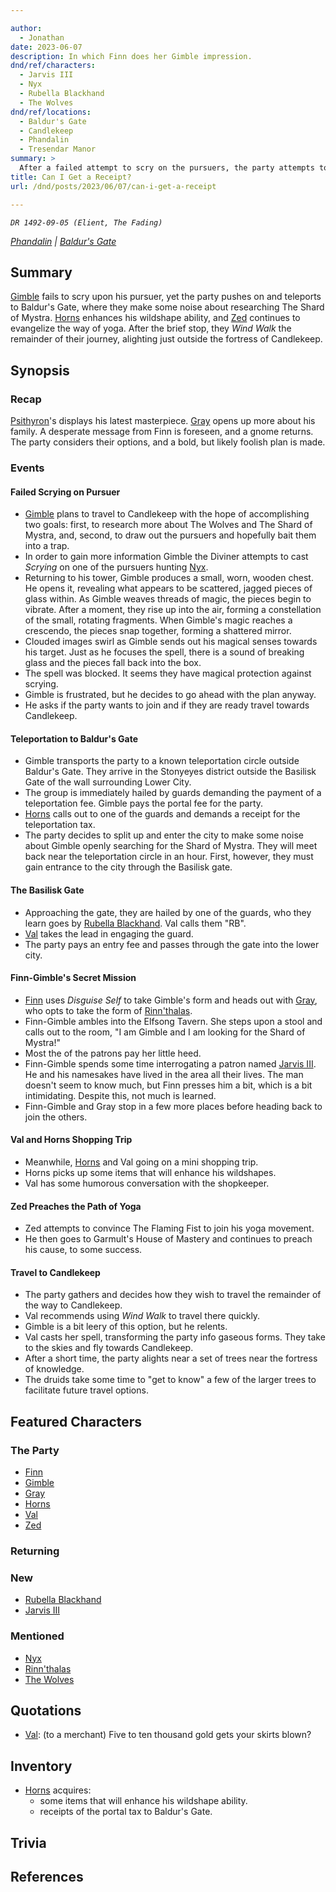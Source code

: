 ```yaml
---

author:
  - Jonathan
date: 2023-06-07
description: In which Finn does her Gimble impression.
dnd/ref/characters:
  - Jarvis III
  - Nyx
  - Rubella Blackhand
  - The Wolves
dnd/ref/locations:
  - Baldur's Gate
  - Candlekeep
  - Phandalin
  - Tresendar Manor
summary: >
  After a failed attempt to scry on the pursuers, the party attempts to sow rumours in Baldur's Gate before travelling on to the fortress of Candlekeep.
title: Can I Get a Receipt?
url: /dnd/posts/2023/06/07/can-i-get-a-receipt

---
```


_`DR 1492-09-05 (Elient, The Fading)`_

_[Phandalin](/dnd/locations/phandalin) | [Baldur's Gate](/dnd/locations/baldurs-gate)_

## Summary

[Gimble](/dnd/characters/gimble-the-diviner) fails to scry upon his pursuer, yet the party pushes on and teleports to Baldur's Gate, where they make some noise about researching The Shard of Mystra. [Horns](/dnd/characters/horns) enhances his wildshape ability, and [Zed](/dnd/characters/zed) continues to evangelize the way of yoga. After the brief stop, they *Wind Walk* the remainder of their journey, alighting just outside the fortress of Candlekeep. 

## Synopsis

### Recap

[Psithyron](/dnd/npcs/psithyron)'s displays his latest masterpiece. [Gray](/dnd/characters/haeltin-var-astora) opens up more about his family. A desperate message from Finn is foreseen, and a gnome returns. The party considers their options, and a bold, but likely foolish plan is made.

### Events

#### Failed Scrying on Pursuer

-  [Gimble](/dnd/characters/gimble-the-diviner) plans to travel to Candlekeep with the hope of accomplishing two goals: first, to research more about The Wolves and The Shard of Mystra, and, second, to draw out the pursuers and hopefully bait them into a trap.
- In order to gain more information Gimble the Diviner attempts to cast *Scrying* on one of the pursuers hunting [Nyx](/dnd/npcs/nyx).
- Returning to his tower, Gimble produces a small, worn, wooden chest. He opens it, revealing what appears to be scattered, jagged pieces of glass within. As Gimble weaves threads of magic, the pieces begin to vibrate. After a moment, they rise up into the air, forming a constellation of the small, rotating fragments. When Gimble's magic reaches a crescendo, the pieces snap together, forming a shattered mirror. 
- Clouded images swirl as Gimble sends out his magical senses towards his target. Just as he focuses the spell, there is a sound of breaking glass and the pieces fall back into the box.
- The spell was blocked. It seems they have magical protection against scrying.
- Gimble is frustrated, but he decides to go ahead with the plan anyway.
- He asks if the party wants to join and if they are ready travel towards Candlekeep.

#### Teleportation to Baldur's Gate

- Gimble transports the party to a known teleportation circle outside Baldur's Gate. They arrive in the Stonyeyes district outside the Basilisk Gate of the wall surrounding Lower City.
- The group is immediately hailed by guards demanding the payment of a teleportation fee. Gimble pays the portal fee for the party.
- [Horns](/dnd/characters/horns) calls out to one of the guards and demands a receipt for the teleportation tax.
- The party decides to split up and enter the city to make some noise about Gimble openly searching for the Shard of Mystra. They will meet back near the teleportation circle in an hour. First, however, they must gain entrance to the city through the Basilisk gate.

####  The Basilisk Gate

- Approaching the gate, they are hailed by one of the guards, who they learn goes by [Rubella Blackhand](/dnd/npcs/rubella-blackhand). Val calls them "RB".
- [Val](/dnd/characters/val) takes the lead in engaging the guard.
- The party pays an entry fee and passes through the gate into the lower city.

#### Finn-Gimble's Secret Mission

- [Finn](/dnd/characters/finn) uses *Disguise Self* to take Gimble's form and heads out with [Gray](/dnd/characters/haeltin-var-astora), who opts to take the form of [Rinn'thalas](/dnd/characters/rinnthalas-liadon).
- Finn-Gimble ambles into the Elfsong Tavern. She steps upon a stool and calls out to the room, "I am Gimble and I am looking for the Shard of Mystra!"
- Most the of the patrons pay her little heed.
- Finn-Gimble spends some time interrogating a patron named [Jarvis III](/dnd/npcs/jarvis-iii). He and his namesakes have lived in the area all their lives. The man doesn't seem to know much, but Finn presses him a bit, which is a bit intimidating. Despite this, not much is learned.
- Finn-Gimble and Gray stop in a few more places before heading back to join the others.

#### Val and Horns Shopping Trip

- Meanwhile, [Horns](/dnd/characters/horns) and Val going on a mini shopping trip.
- Horns picks up some items that will enhance his wildshapes.
- Val has some humorous conversation with the shopkeeper.

#### Zed Preaches the Path of Yoga

- Zed attempts to convince The Flaming Fist to join his yoga movement.
- He then goes to Garmult's House of Mastery and continues to preach his cause, to some success.

#### Travel to Candlekeep

- The party gathers and decides how they wish to travel the remainder of the way to Candlekeep.
- Val recommends using *Wind Walk* to travel there quickly.
- Gimble is a bit leery of this option, but he relents.
- Val casts her spell, transforming the party info gaseous forms. They take to the skies and fly towards Candlekeep.
- After a short time, the party alights near a set of trees near the fortress of knowledge.
- The druids take some time to "get to know" a few of the larger trees to facilitate future travel options.

## Featured Characters

### The Party

- [Finn](/dnd/characters/finn)
- [Gimble](/dnd/characters/gimble-the-diviner)
- [Gray](/dnd/characters/haeltin-var-astora)
- [Horns](/dnd/characters/horns)
- [Val](/dnd/characters/val)
- [Zed](/dnd/characters/zed)

### Returning

### New

- [Rubella Blackhand](/dnd/npcs/rubella-blackhand)
- [Jarvis III](/dnd/npcs/jarvis-iii)

### Mentioned

- [Nyx](/dnd/npcs/nyx)
- [Rinn'thalas](/dnd/characters/rinnthalas-liadon)
- [The Wolves](/dnd/npcs/the-wolves)

## Quotations

- [Val](/dnd/characters/val): (to a merchant) Five to ten thousand gold gets your skirts blown?

## Inventory

- [Horns](/dnd/characters/horns) acquires:
    - some items that will enhance his wildshape ability.
    - receipts of the portal tax to Baldur's Gate.

## Trivia

## References
